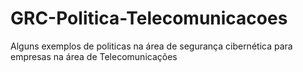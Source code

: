 # GRC-Politica-Telecomunicacoes
Alguns exemplos de politicas na área de segurança cibernética para empresas na área de Telecomunicações 
